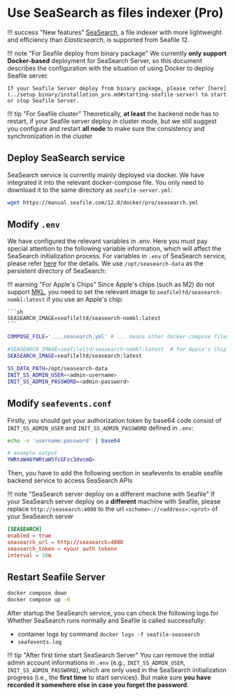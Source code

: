 # Use SeaSearch as files indexer (Pro)

!!! success "New features"
    [SeaSearch](https://haiwen.github.io/seasearch-docs/), a file indexer with more lightweight and efficiency than *Elasticsearch*, is supported from Seafile 12.

!!! note "For Seafile deploy from binary package"
    We currently **only support Docker-based** deployment for SeaSearch Server, so this document describes the configuration with the situation of using Docker to deploy Seafile server. 
    
    If your Seafile Server deploy from binary package, please refer [here](../setup_binary/installation_pro.md#starting-seafile-server) to start or stop Seafile Server.

!!! tip "For Seafile cluster"
    Theoretically, **at least** the backend node has to restart, if your Seafile server deploy in cluster mode, but we still suggest you configure and restart **all node** to make sure the consistency and synchronization in the cluster

## Deploy SeaSearch service

SeaSearch service is currently mainly deployed via docker. We have integrated it into the relevant docker-compose file. You only need to download it to the same directory as `seafile-server.yml`:

```sh
wget https://manual.seafile.com/12.0/docker/pro/seasearch.yml
```

## Modify `.env`

We have configured the relevant variables in .env. Here you must pay special attention to the following variable information, which will affect the SeaSearch initialization process. For variables in `.env` of SeaSearch service, please refer [here](https://haiwen.github.io/seasearch-docs/config/) for the details. We use `/opt/seasearch-data` as the persistent directory of SeaSearch:

!!! warning "For Apple's Chips"
    Since Apple's chips (such as M2) do not support [MKL](https://www.intel.com/content/www/us/en/developer/tools/oneapi/onemkl.html), you need to set the relevant image to `seafileltd/seasearch-nomkl:latest` if you use an Apple's chip:

    ```sh
    SEASEARCH_IMAGE=seafileltd/seasearch-nomkl:latest
    ```

```sh
COMPOSE_FILE='...,seasearch.yml' # ... means other docker-compose files

#SEASEARCH_IMAGE=seafileltd/seasearch-nomkl:latest  # for Apple's Chip
SEASEARCH_IMAGE=seafileltd/seasearch:latest

SS_DATA_PATH=/opt/seasearch-data
INIT_SS_ADMIN_USER=<admin-username>  
INIT_SS_ADMIN_PASSWORD=<admin-password>
```

## Modify `seafevents.conf`

Firstly, you should get your authorization token by base64 code consist of `INIT_SS_ADMIN_USER` and `INIT_SS_ADMIN_PASSWORD` defined in `.env`:

```sh
echo -n 'username:password' | base64

# example output
YWRtaW46YWRtaW5fcGFzc3dvcmQ=
```

Then, you have to add the following section in seafevents to enable seafile backend service to access SeaSearch APIs

!!! note "SeaSearch server deploy on a different machine with Seafile"
    If your SeaSearch server deploy on a **different** machine with Seafile, please replace `http://seasearch:4080` to the url `<scheme>://<address>:<prot>` of your SeaSearch server 

```conf
[SEASEARCH]
enabled = true
seasearch_url = http://seasearch:4080
seasearch_token = <your auth token>
interval = 10m
```

## Restart Seafile Server

```sh
docker compose down
docker compose up -d
```

After startup the SeaSearch service, you can check the following logs for Whether SeaSearch runs normally and Seafile is called successfully:

- container logs by command `docker logs -f seafile-seasearch`
- `seafevents.log`


!!! tip "After first time start SeaSearch Server"
    You can remove the initial admin account informations in `.env` (e.g., `INIT_SS_ADMIN_USER`, `INIT_SS_ADMIN_PASSWORD`), which are only used in the SeaSearch initialization progress (i.e., the **first time** to start services). But make sure **you have recorded it somewhere else in case you forget the password**.

